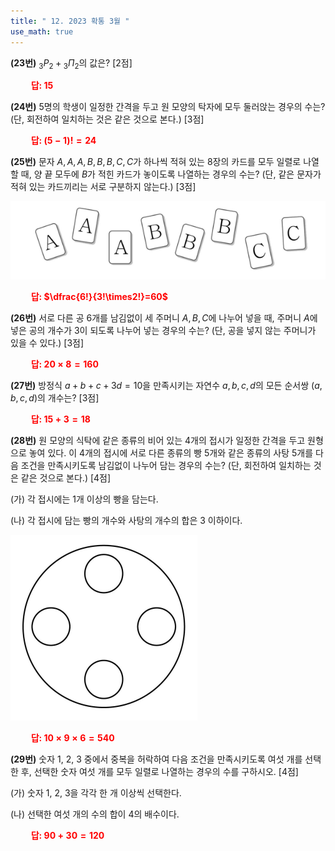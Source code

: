 ```yaml
---
title: " 12. 2023 확통 3월 "
use_math: true
---
```



**(23번)** ${_3}P{_2}+{_3}\Pi{_2}$의 값은? [2점]

**<span style="color: red;">$\qquad$답: $15$</span>**

**(24번)** 5명의 학생이 일정한 간격을 두고 원 모양의 탁자에 모두 둘러앉는 경우의 수는? (단, 회전하여 일치하는 것은 같은 것으로 본다.) [3점]

**<span style="color: red;">$\qquad$답: $(5-1)!=24$</span>**

**(25번)** 문자 $A, A, A, B, B, B, C, C$가 하나씩 적혀 있는 8장의 카드를 모두 일렬로 나열할 때, 양 끝 모두에 $B$가 적힌 카드가 놓이도록 나열하는 경우의 수는? (단, 같은 문자가 적혀 있는 카드끼리는 서로 구분하지 않는다.) [3점]

<img src="/assets/Pasted image 20240324090000.png"/>

**<span style="color: red;">$\qquad$답: $\dfrac{6!}{3!\times2!}=60$</span>**

**(26번)** 서로 다른 공 6개를 남김없이 세 주머니 $A, B, C$에 나누어 넣을 때, 주머니 $A$에 넣은 공의 개수가 3이 되도록 나누어 넣는 경우의 수는? (단, 공을 넣지 않는 주머니가 있을 수 있다.) [3점]

**<span style="color: red;">$\qquad$답: $20\times8=160$</span>**

**(27번)** 방정식 $a+b+c+3d=10$을 만족시키는 자연수 $a, b, c, d$의 모든 순서쌍 $(a, b, c, d)$의 개수는? [3점]

**<span style="color: red;">$\qquad$답: $15+3=18$</span>**

**(28번)** 원 모양의 식탁에 같은 종류의 비어 있는 4개의 접시가 일정한 간격을 두고 원형으로 놓여 있다. 이 4개의 접시에 서로 다른 종류의 빵 5개와 같은 종류의 사탕 5개를 다음 조건을 만족시키도록 남김없이 나누어 담는 경우의 수는? (단, 회전하여 일치하는 것은 같은 것으로 본다.) [4점]

(가) 각 접시에는 1개 이상의 빵을 담는다.

(나) 각 접시에 담는 빵의 개수와 사탕의 개수의 합은 3 이하이다.

<img src="/assets/Pasted image 20240324090237.png"/>

**<span style="color: red;">$\qquad$답: $10\times9\times6=540$</span>**

**(29번)** 숫자 1, 2, 3 중에서 중복을 허락하여 다음 조건을 만족시키도록 여섯 개를 선택한 후, 선택한 숫자 여섯 개를 모두 일렬로 나열하는 경우의 수를 구하시오. [4점]

(가) 숫자 1, 2, 3을 각각 한 개 이상씩 선택한다.

(나) 선택한 여섯 개의 수의 합이 4의 배수이다.

**<span style="color: red;">$\qquad$답: $90+30=120$</span>**
